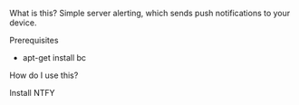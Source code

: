 
What is this?
Simple server alerting, which sends push notifications to your device.

Prerequisites
- apt-get install bc

How do I use this?

Install NTFY

